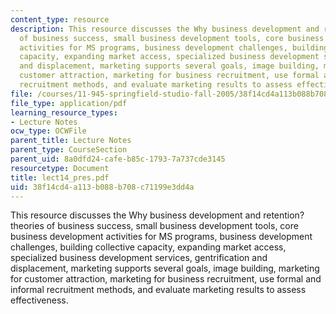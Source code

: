 ```yaml
---
content_type: resource
description: This resource discusses the Why business development and retention? theories
  of business success, small business development tools, core business development
  activities for MS programs, business development challenges, building collective
  capacity, expanding market access, specialized business development services, gentrification
  and displacement, marketing supports several goals, image building, marketing for
  customer attraction, marketing for business recruitment, use formal and informal
  recruitment methods, and evaluate marketing results to assess effectiveness.
file: /courses/11-945-springfield-studio-fall-2005/38f14cd4a113b088b708c71199e3dd4a_lect14_pres.pdf
file_type: application/pdf
learning_resource_types:
- Lecture Notes
ocw_type: OCWFile
parent_title: Lecture Notes
parent_type: CourseSection
parent_uid: 8a0dfd24-cafe-b85c-1793-7a737cde3145
resourcetype: Document
title: lect14_pres.pdf
uid: 38f14cd4-a113-b088-b708-c71199e3dd4a
---
```

This resource discusses the Why business development and retention? theories of business success, small business development tools, core business development activities for MS programs, business development challenges, building collective capacity, expanding market access, specialized business development services, gentrification and displacement, marketing supports several goals, image building, marketing for customer attraction, marketing for business recruitment, use formal and informal recruitment methods, and evaluate marketing results to assess effectiveness.

